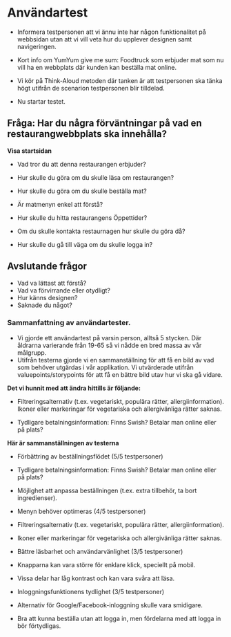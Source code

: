 # Användartest

- Informera testpersonen att vi ännu inte har någon funktionalitet på webbsidan utan att vi vill veta hur du upplever designen samt navigeringen.

- Kort info om YumYum give me sum: Foodtruck som erbjuder mat som nu vill ha en webbplats där kunden kan beställa mat online.

- Vi kör på Think-Aloud metoden där tanken är att testpersonen ska tänka högt utifrån de scenarion testpersonen blir tilldelad.

- Nu startar testet.

## Fråga: Har du några förväntningar på vad en restaurangwebbplats ska innehålla?

**Visa startsidan**

- Vad tror du att denna restaurangen erbjuder?

- Hur skulle du göra om du skulle läsa om restaurangen?

- Hur skulle du göra om du skulle beställa mat?

- Är matmenyn enkel att förstå?

- Hur skulle du hitta restaurangens Öppettider?

- Om du skulle kontakta restaurnagen hur skulle du göra då?

- Hur skulle du gå till väga om du skulle logga in?

## Avslutande frågor

- Vad va lättast att förstå?
- Vad va förvirrande eller otydligt?
- Hur känns designen?
- Saknade du något?

### Sammanfattning av användartester.

- Vi gjorde ett användartest på varsin person, alltså 5 stycken. Där åldrarna varierande från 19-65 så vi nådde en bred massa av vår målgrupp.
- Utifrån testerna gjorde vi en sammanställning för att få en bild av vad som behöver utgärdas i vår applikation. Vi utvärderade utifrån valuepoints/storypoints för att få en bättre bild utav hur vi ska gå vidare.

**Det vi hunnit med att ändra hittills är följande:**

- Filtreringsalternativ (t.ex. vegetariskt, populära rätter, allergiinformation).
  Ikoner eller markeringar för vegetariska och allergivänliga rätter saknas.

- Tydligare betalningsinformation: Finns Swish? Betalar man online eller på plats?

**Här är sammanställningen av testerna**

- Förbättring av beställningsflödet (5/5 testpersoner)

- Tydligare betalningsinformation: Finns Swish? Betalar man online eller på plats?

- Möjlighet att anpassa beställningen (t.ex. extra tillbehör, ta bort ingredienser).

- Menyn behöver optimeras (4/5 testpersoner)

- Filtreringsalternativ (t.ex. vegetariskt, populära rätter, allergiinformation).
- Ikoner eller markeringar för vegetariska och allergivänliga rätter saknas.

- Bättre läsbarhet och användarvänlighet (3/5 testpersoner)

- Knapparna kan vara större för enklare klick, speciellt på mobil.
- Vissa delar har låg kontrast och kan vara svåra att läsa.

- Inloggningsfunktionens tydlighet (3/5 testpersoner)

- Alternativ för Google/Facebook-inloggning skulle vara smidigare.
- Bra att kunna beställa utan att logga in, men fördelarna med att logga in bör förtydligas.
